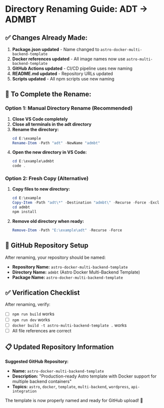 # Directory Renaming Guide: ADT → ADMBT

## ✅ Changes Already Made:

1. **Package.json updated** - Name changed to `astro-docker-multi-backend-template`
2. **Docker references updated** - All image names now use `astro-multi-backend-template`
3. **GitHub Actions updated** - CI/CD pipeline uses new naming
4. **README.md updated** - Repository URLs updated
5. **Scripts updated** - All npm scripts use new naming

## 📝 To Complete the Rename:

### Option 1: Manual Directory Rename (Recommended)
1. **Close VS Code completely**
2. **Close all terminals in the adt directory**
3. **Rename the directory:**
   ```powershell
   cd E:\example
   Rename-Item -Path "adt" -NewName "admbt"
   ```
4. **Open the new directory in VS Code:**
   ```powershell
   cd E:\example\admbt
   code .
   ```

### Option 2: Fresh Copy (Alternative)
1. **Copy files to new directory:**
   ```powershell
   cd E:\example
   Copy-Item -Path "adt\*" -Destination "admbt\" -Recurse -Force -Exclude "node_modules"
   cd admbt
   npm install
   ```
2. **Remove old directory when ready:**
   ```powershell
   Remove-Item -Path "E:\example\adt" -Recurse -Force
   ```

## 🚀 GitHub Repository Setup

After renaming, your repository should be named:
- **Repository Name:** `astro-docker-multi-backend-template`
- **Directory Name:** `admbt` (Astro Docker Multi-Backend Template)
- **Package Name:** `astro-docker-multi-backend-template`

## ✅ Verification Checklist

After renaming, verify:
- [ ] `npm run build` works
- [ ] `npm run dev` works  
- [ ] `docker build -t astro-multi-backend-template .` works
- [ ] All file references are correct

## 📋 Updated Repository Information

**Suggested GitHub Repository:**
- **Name:** `astro-docker-multi-backend-template`
- **Description:** "Production-ready Astro template with Docker support for multiple backend containers"
- **Topics:** `astro`, `docker`, `template`, `multi-backend`, `wordpress`, `api-integration`

The template is now properly named and ready for GitHub upload! 🎉
